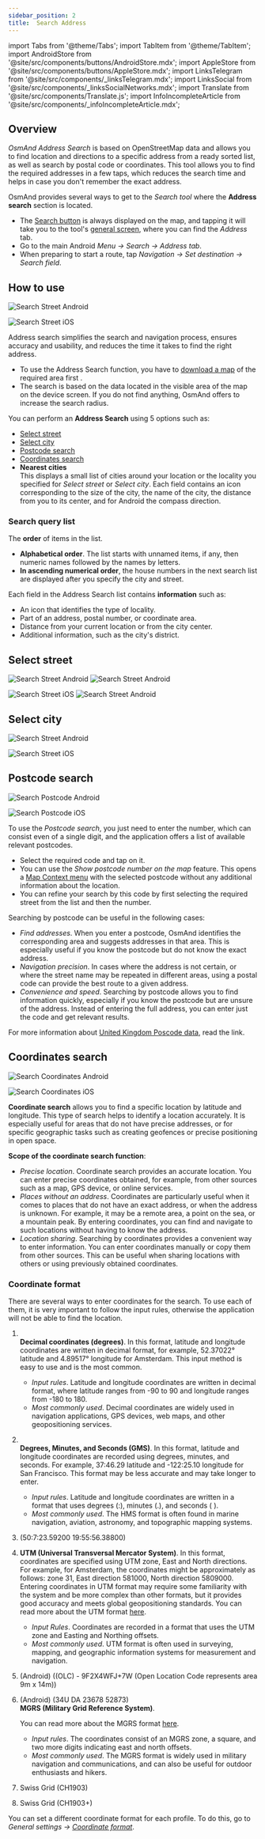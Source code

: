 ```yaml
---
sidebar_position: 2
title:  Search Address
---
```


import Tabs from '@theme/Tabs';
import TabItem from '@theme/TabItem';
import AndroidStore from '@site/src/components/buttons/AndroidStore.mdx';
import AppleStore from '@site/src/components/buttons/AppleStore.mdx';
import LinksTelegram from '@site/src/components/_linksTelegram.mdx';
import LinksSocial from '@site/src/components/_linksSocialNetworks.mdx';
import Translate from '@site/src/components/Translate.js';
import InfoIncompleteArticle from '@site/src/components/_infoIncompleteArticle.mdx';

<InfoIncompleteArticle/>

## Overview

*OsmAnd Address Search* is based on OpenStreetMap data and allows you to find location and directions to a specific address from a ready sorted list, as well as search by postal code or coordinates. This tool allows you to find the required addresses in a few taps, which reduces the search time and helps in case you don't remember the exact address.  

OsmAnd provides several ways to get to the *Search tool* where the **Address search** section is located.

- The [Search button](../widgets/map-buttons.md#search) is always displayed on the map, and tapping it will take you to the tool's [general screen](#how-to-use), where you can find the *Address* tab.
- Go to the main Android *Menu → Search → Address tab*.
- When preparing to start a route, tap *Navigation → Set destination → Search field*.  


## How to use

<Tabs groupId="operating-systems">

<TabItem value="android" label="Android">

![Search Street Android](@site/static/img/search/street_search_android.png) 

</TabItem>

<TabItem value="ios" label="iOS">

![Search Street iOS](@site/static/img/search/street_search_ios.png)  

</TabItem>

</Tabs>

Address search simplifies the search and navigation process, ensures accuracy and usability, and reduces the time it takes to find the right address.  
- To use the Address Search function, you have to [download a map](../start-with/download-maps.md) of the required area first . 
- The search is based on the data located in the visible area of the map on the device screen. If you do not find anything, OsmAnd offers to increase the search radius.

You can perform an **Address Search** using 5 options such as:

- [Select street](#select-street)
- [Select city](#select-city)
- [Postcode search](#postcode-search)
- [Coordinates search](#coordinates-search)
- **Nearest cities**  
    This displays a small list of cities around your location or the locality you specified for *Select street* or *Select city*. Each field contains an icon corresponding to the size of the city, the name of the city, the distance from you to its center, and for Android the compass direction.


### Search query list

The **order** of items in the list.
- **Alphabetical order**. The list starts with unnamed items, if any, then numeric names followed by the names by letters.
- **In ascending numerical order**, the house numbers in the next search list are displayed after you specify the city and street.

Each field in the Address Search list contains **information** such as:
- An icon that identifies the type of locality.
- Part of an address, postal number, or coordinate area.
- Distance from your current location or from the city center.
- Additional information, such as the city's district.


## Select street

<Tabs groupId="operating-systems">

<TabItem value="android" label="Android">

![Search Street Android](@site/static/img/search/street_search.png) ![Search Street Android](@site/static/img/search/street_search_1.png)

</TabItem>

<TabItem value="ios" label="iOS">

![Search Street iOS](@site/static/img/search/address_street_search_ios.png) ![Search Street Android](@site/static/img/search/address_street_search_1_ios.png)

</TabItem>

</Tabs>

<!--
Select street (iOS) or Search street (Android).  

Address - for searching by an [address tags](https://wiki.openstreetmap.org/w/index.php?title=Key:addr) and [coordinates](https://en.wikipedia.org/wiki/Geographic_coordinate_system).  

Search for streets by *[addr:street=*](https://wiki.openstreetmap.org/w/index.php?title=Key:addr)*. Result: all streets with this name are shown.
- When you tap the selected option, a list of buildings and intersections is opened.
- Direction, distance to objects, and object categories are shown.
- If you choose the selected address in the list, the [Map Context menu](../map/map-context-menu.md#select-an-object-short-tap) of the object opens.

You can enter a street name in the search box and it will display relevant results related to the specified street. These can be exact addresses, buildings, intersections, and other objects related to the street.
-->

<!--
Street Searching by ["addr:street=*"](https://wiki.openstreetmap.org/w/index.php?title=Key:addr). Result: showing all streets with this name.

Clicking to chosen variant opens building list and crossroads.

Shown direction, distance to objects, categories of objects.

Tap to chosen address in the list opens [Map Context menu](../map/map-context-menu.md#select-an-object-short-tap) of the object.
-->


## Select city

<Tabs groupId="operating-systems">

<TabItem value="android" label="Android">

![Search Street Android](@site/static/img/search/town_search_android.png) 

</TabItem>

<TabItem value="ios" label="iOS">

![Search Street iOS](@site/static/img/search/town_search_ios.png)

</TabItem>

</Tabs>

<!--
City/City/Village Search by *[addr:city/hamlet/town/village/suburb=*](https://wiki.openstreetmap.org/w/index.php?title=Key:addr)*. Result: displaying all objects with this name.

- When you tap the selected option, a list of buildings and intersections opens.
- The direction, distance to the objects, and object categories are shown.
- Tapping an object in the list opens the [Map Context menu](../map/map-context-menu.md#select-an-object-short-tap) of the object.
-->

<!--
City/Town/Locality Searching by ["addr:city/hamlet/town/village/suburb=*"](https://wiki.openstreetmap.org/w/index.php?title=Key:addr). Result: showing all objects with this name.

Clicking to chosen variant opens building list and crossroads.

Shown direction, distance to objects, categories of objects.

Tap to a object in the list opens [Map Context menu](../map/map-context-menu.md#select-an-object-short-tap) of the object.  


To specify your search, you can enter the name of the city, town, or village where the address you are looking for is located. This helps to narrow your search and get a more accurate list.
-->

## Postcode search

<Tabs groupId="operating-systems">

<TabItem value="android" label="Android">

![Search Postcode Android](@site/static/img/search/postcode_android.png)

</TabItem>

<TabItem value="ios" label="iOS">

![Search Postcode iOS](@site/static/img/search/postcode_ios.png)

</TabItem>

</Tabs>

To use the *Postcode search*, you just need to enter the number, which can consist even of a single digit, and the application offers a list of available relevant postcodes.
- Select the required code and tap on it.
- You can use the *Show *postcode number* on the map* feature. This opens a [Map Context menu](../map/map-context-menu.md#select-an-object-short-tap) with the selected postcode without any additional information about the location.
- You can refine your search by this code by first selecting the required street from the list and then the number.

Searching by postcode can be useful in the following cases:  
- *Find addresses*. When you enter a postcode, OsmAnd identifies the corresponding area and suggests addresses in that area. This is especially useful if you know the postcode but do not know the exact address.
- *Navigation precision*. In cases where the address is not certain, or where the street name may be repeated in different areas, using a postal code can provide the best route to a given address.
- *Convenience and speed*. Searching by postcode allows you to find information quickly, especially if you know the postcode but are unsure of the address. Instead of entering the full address, you can enter just the code and get relevant results.


For more information about [United Kingdom Poscode data](https://github.com/hvdwolf/OsmAnd-UKpostcodes/releases), read the link.    


## Coordinates search

<Tabs groupId="operating-systems">

<TabItem value="android" label="Android">

![Search Coordinates Android](@site/static/img/search/coordinates_search_android.png)

</TabItem>

<TabItem value="ios" label="iOS">

![Search Coordinates iOS](@site/static/img/search/coordinates_search_ios.png)

</TabItem>

</Tabs>

**Coordinate search** allows you to find a specific location by latitude and longitude. This type of search helps to identify a location accurately. It is especially useful for areas that do not have precise addresses, or for specific geographic tasks such as creating geofences or precise positioning in open space.  

<!--
Address - for searching by an [address tags](https://wiki.openstreetmap.org/w/index.php?title=Key:addr) and [coordinates](https://en.wikipedia.org/wiki/Geographic_coordinate_system).  

Coordinates Searching by [Geographical coordingates](https://en.wikipedia.org/wiki/Geographic_coordinate_system). Result: showing a point on the map.

- Search result shows direction, distance to a point on the map.
- Tap to the result opens [Map Context menu](../map/map-context-menu.md#select-any-point-long-tap) of a point on the map with additional info.  
-->

**Scope of the coordinate search function**:
- *Precise location*. Coordinate search provides an accurate location. You can enter precise coordinates obtained, for example, from other sources such as a map, GPS device, or online services. 
- *Places without an address*. Coordinates are particularly useful when it comes to places that do not have an exact address, or when the address is unknown. For example, it may be a remote area, a point on the sea, or a mountain peak. By entering coordinates, you can find and navigate to such locations without having to know the address.
- *Location sharing*. Searching by coordinates provides a convenient way to enter information. You can enter coordinates manually or copy them from other sources. This can be useful when sharing locations with others or using previously obtained coordinates.


### Coordinate format

There are several ways to enter coordinates for the search. To use each of them, it is very important to follow the input rules, otherwise the application will not be able to find the location.

1. **<Translate android="true" ids="navigate_point_format_D"/>**  
    **Decimal coordinates (degrees)**. In this format, latitude and longitude coordinates are written in decimal format, for example, 52.37022° latitude and 4.89517° longitude for Amsterdam. This input method is easy to use and is the most common.  
    - *Input rules*. Latitude and longitude coordinates are written in decimal format, where latitude ranges from -90 to 90 and longitude ranges from -180 to 180.
    - *Most commonly used*. Decimal coordinates are widely used in navigation applications, GPS devices, web maps, and other geopositioning services.

2. **<Translate android="true" ids="navigate_point_format_DM"/>**  
    **Degrees, Minutes, and Seconds (GMS)**. In this format, latitude and longitude coordinates are recorded using degrees, minutes, and seconds. For example, 37:46.29 latitude and -122:25.10 longitude for San Francisco. This format may be less accurate and may take longer to enter.
    - *Input rules*. Latitude and longitude coordinates are written in a format that uses degrees (:), minutes (.), and seconds ( ).
    - *Most commonly used*. The HMS format is often found in marine navigation, aviation, astronomy, and topographic mapping systems.

3. **<Translate android="true" ids="navigate_point_format_DMS"/>** (50:7:23.59200  19:55:56.38800)
4. **<Translate android="true" ids="navigate_point_format_utm"/>** 
    **UTM (Universal Transversal Mercator System)**. In this format, coordinates are specified using UTM zone, East and North directions. For example, for Amsterdam, the coordinates might be approximately as follows: zone 31, East direction 581000, North direction 5809000. Entering coordinates in UTM format may require some familiarity with the system and be more complex than other formats, but it provides good accuracy and meets global geopositioning standards. You can read more about the UTM format [here](https://www.wikiwand.com/en/Universal_Transverse_Mercator_coordinate_system).
    - *Input Rules*. Coordinates are recorded in a format that uses the UTM zone and Easting and Northing offsets.
    - *Most commonly used*. UTM format is often used in surveying, mapping, and geographic information systems for measurement and navigation.

5. **<Translate android="true" ids="navigate_point_format_olc"/>**(Android)  ((OLC) - 9F2X4WFJ+7W (Open Location Code represents area 9m x 14m))

6. **<Translate android="true" ids="navigate_point_mgrs"/>**(Android) (34U DA 23678 52873)  
    **MGRS (Military Grid Reference System)**.  

    You can read more about the MGRS format [here](https://www.wikiwand.com/en/Military_Grid_Reference_System).
    - *Input rules*. The coordinates consist of an MGRS zone, a square, and two more digits indicating east and north offsets.
    - *Most commonly used*. The MGRS format is widely used in military navigation and communications, and can also be useful for outdoor enthusiasts and hikers.

7. Swiss Grid (CH1903)

8. Swiss Grid (CH1903+)

You can set a different coordinate format for each profile. To do this, go to *General settings → [Coordinate format](../personal/profiles.md#units--formats)*.

